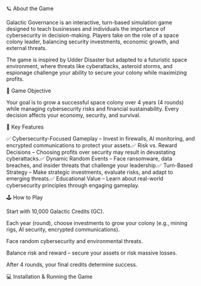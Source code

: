 🪐 About the Game

Galactic Governance is an interactive, turn-based simulation game designed to teach businesses and individuals the importance of cybersecurity in decision-making. Players take on the role of a space colony leader, balancing security investments, economic growth, and external threats.

The game is inspired by Udder Disaster but adapted to a futuristic space environment, where threats like cyberattacks, asteroid storms, and espionage challenge your ability to secure your colony while maximizing profits.

🎯 Game Objective

Your goal is to grow a successful space colony over 4 years (4 rounds) while managing cybersecurity risks and financial sustainability. Every decision affects your economy, security, and survival.

🔑 Key Features

✅ Cybersecurity-Focused Gameplay – Invest in firewalls, AI monitoring, and encrypted communications to protect your assets.✅ Risk vs. Reward Decisions – Choosing profits over security may result in devastating cyberattacks.✅ Dynamic Random Events – Face ransomware, data breaches, and insider threats that challenge your leadership.✅ Turn-Based Strategy – Make strategic investments, evaluate risks, and adapt to emerging threats.✅ Educational Value – Learn about real-world cybersecurity principles through engaging gameplay.

🕹️ How to Play

Start with 10,000 Galactic Credits (GC).

Each year (round), choose investments to grow your colony (e.g., mining rigs, AI security, encrypted communications).

Face random cybersecurity and environmental threats.

Balance risk and reward – secure your assets or risk massive losses.

After 4 rounds, your final credits determine success.

💻 Installation & Running the Game
